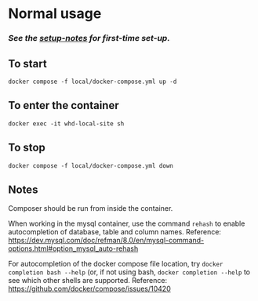 # Normal usage

### *See the [setup-notes](https://github.com/UN-OCHA/local-reverse-proxy/blob/main/setup-notes.md) for first-time set-up.*

## To start
`docker compose -f local/docker-compose.yml up -d`
## To enter the container
`docker exec -it whd-local-site sh`
## To stop
`docker compose -f local/docker-compose.yml down`

## Notes
Composer should be run from inside the container.

When working in the mysql container, use the command `rehash` to enable
autocompletion of database, table and column names. Reference: https://dev.mysql.com/doc/refman/8.0/en/mysql-command-options.html#option_mysql_auto-rehash

For autocompletion of the docker compose file location, try `docker completion bash --help` (or, if not using bash, `docker completion --help` to see which other shells are supported. Reference: https://github.com/docker/compose/issues/10420
